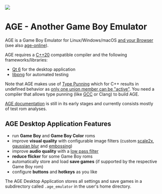 ![](https://github.com/c-sp/AGE/workflows/AGE%20CI/badge.svg)

# AGE - Another Game Boy Emulator

AGE is a Game Boy Emulator for Linux/Windows/macOS
[and your Browser](https://c-sp.github.io/age-online)
(see also [age-online](https://github.com/c-sp/age-online)).

AGE requires a
[C++20](https://en.cppreference.com/w/cpp/20)
compatible compiler and the following frameworks/libraries:
* [Qt 6](https://www.qt.io/)
  for the desktop application
* [libpng](http://www.libpng.org/pub/png/libpng.html)
  for automated testing

Note that AGE makes use of
[Type Punning](https://blog.regehr.org/archives/959)
which for C++ results in undefined behavior as
[only one union member can be "active"](https://en.cppreference.com/w/cpp/language/union).
You need a compiler that allows type punning (like
[GCC](https://gcc.gnu.org/onlinedocs/gcc/Optimize-Options.html#Type%2Dpunning)
or Clang)
to build AGE.

[AGE documentation](docs/README.md)
is still in its early stages and currently consists mostly of test rom analyses.


## AGE Desktop Application Features

- run **Game Boy** and **Game Boy Color** roms
- improve **visual quality** with configurable image filters
    (custom [scale2x](https://www.scale2x.it/),
    [gaussian blur](https://en.wikipedia.org/wiki/Gaussian_blur)
    and [embossing](https://en.wikipedia.org/wiki/Image_embossing))
- improve **audio quality** with a
    [low pass filter](https://en.wikipedia.org/wiki/Low-pass_filter)
- **reduce flicker** for some Game Boy roms
- automatically store and load **save games**
    (if supported by the respective Game Boy rom)
- configure **buttons** and **hotkeys** as you like

The AGE Desktop Application stores all settings and save games in a subdirectory
called `.age_emulator` in the user's home directory.
